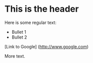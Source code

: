 # This is the header

Here is some regular text:

* Bullet 1
* Bullet 2

[Link to Google] (http://www.google.com)

More text.